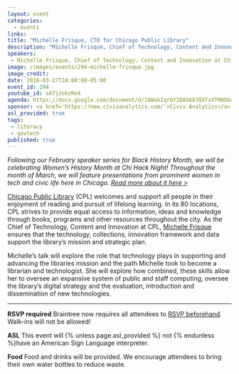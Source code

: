 ```yaml
---
layout: event
categories: 
  - events
links:
title: "Michelle Frisque, CTO for Chicago Public Library"
description: "Michelle Frisque, Chief of Technology, Content and Innovation at Chicago Public Library, talk will explore the role that technology plays in supporting and advancing the libraries mission and the path Michelle took to become a librarian and technologist. She will explore how combined, these skills allow her to oversee an expansive system of public and staff computing, oversee the library’s digital strategy and the evaluation, introduction and dissemination of new technologies."
speakers:
 - Michelle Frisque, Chief of Technology, Content and Innovation at Chicago Public Library
image: /images/events/294-michelle-frisque.jpg
image_credit: 
date: 2018-03-27T18:00:00-05:00
event_id: 294
youtube_id: sA7jJokzRe4
agenda: https://docs.google.com/document/d/10WakIqrbY2Q8S687QVTsXTM8ObaUxN4IE0UtO6sxEX4/edit#
sponsor: <a href='https://new.civisanalytics.com/'>Civis Analytics</a>
asl_provided: true
tags: 
 - literacy
 - govtech
published: true
---
```


*Following our February speaker series for Black History Month, we will be celebrating Women’s History Month at Chi Hack Night! Throughout the month of March, we will feature presentations from prominent women in tech and civic life here in Chicago. [Read more about it here >](https://chihacknight.org/blog/2018/03/06/womens-history-month-speaker-series.html)*

[Chicago Public Library](https://www.chipublib.org/) (CPL) welcomes and support all people in their enjoyment of reading and pursuit of lifelong learning. In its 80 locations, CPL strives to provide equal access to information, ideas and knowledge through books, programs and other resources throughout the city. As the Chief of Technology, Content and Innovation at CPL, [Michelle Frisque](https://www.linkedin.com/in/michellefrisque/) ensures that the technology, collections, innovation framework and data support the library’s mission and strategic plan.
 
Michelle’s talk will explore the role that technology plays in supporting and advancing the libraries mission and the path Michelle took to become a librarian and technologist. She will explore how combined, these skills allow her to oversee an expansive system of public and staff computing, oversee the library’s digital strategy and the evaluation, introduction and dissemination of new technologies. 

---

**RSVP required** Braintree now requires all attendees to [RSVP beforehand](https://www.eventbrite.com/e/chi-hack-night-registration-41703945624). Walk-ins will not be allowed!

**ASL** This event will {% unless page.asl_provided %} not {% endunless %}have an American Sign Language interpreter.

**Food** Food and drinks will be provided. We encourage attendees to bring their own water bottles to reduce waste.